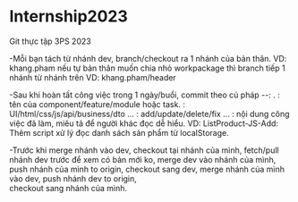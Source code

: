 # Internship2023

Git thực tập 3PS 2023

-Mỗi bạn tách từ nhánh dev, branch/checkout ra 1 nhánh của bản thân.
VD: khang.pham
nếu tự bản thân muốn chia nhỏ workpackage thì branch tiếp 1 nhánh từ nhánh trên
VD: khang.pham/header

-Sau khi hoàn tất công việc trong 1 ngày/buổi, commit theo cú pháp <task>-<layer>-<action>: <message>.
<task>: tên của component/feature/module hoặc task.
<layer>: UI/html/css/js/api/business/dto ...
<action>: add/update/delete/fix ...
<message>: nội dung công việc đã làm, miêu tả để người khác đọc dễ hiểu.
VD: ListProduct-JS-Add: Thêm script xử lý đọc danh sách sản phẩm từ localStorage.

-Trước khi merge nhánh vào dev,
checkout tại nhánh của mình,
fetch/pull nhánh dev trước để xem có bản mới ko,
merge dev vào nhánh của mình,
push nhánh của mình to origin,
checkout sang dev,
merge nhánh của mình vào dev,
push nhánh dev to origin,  
 checkout sang nhánh của mình.
